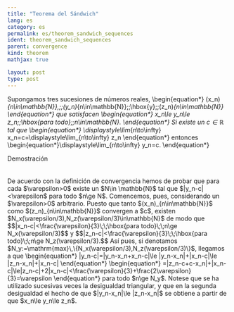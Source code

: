 ```yaml
---
title: "Teorema del Sándwich"
lang: es
category: es
permalink: es/theorem_sandwich_sequences
ident: theorem_sandwich_sequences
parent: convergence
kind: theorem
mathjax: true

layout: post
type: post
---
```


<div>

Supongamos tres sucesiones de números reales, 
\begin{equation*}
(x_n)_{n\in\mathbb{N}},\;\;(y_n)_{n\in\mathbb{N}}\;\;\hbox{y}\;\;(z_n)_{n\in\mathbb{N}}
\end{equation*}
que satisfacen
\begin{equation*}
x_n\le y_n\le z_n\;\;\hbox{para todo}\;\;n\in\mathbb{N}.
\end{equation*}
Si existe un $c\in\mathbb{R}$ tal que
\begin{equation*}
\displaystyle\lim_{n\to\infty} x_n=c=\displaystyle\lim_{n\to\infty} z_n
\end{equation*}
entonces
\begin{equation*}\displaystyle\lim_{n\to\infty} y_n=c.
\end{equation*}

<div class="bcblue boxdissap">
Demostración
</div><br><br>

<div class="dissap">
De acuerdo con la definición de convergencia hemos de probar que para cada $\varepsilon>0$ existe un $N\in \mathbb{N}$ tal que $|y_n-c|<\varepsilon$ para todo $n\ge N$. Comencemos, pues, considerando un $\varepsilon>0$ arbitrario. Puesto que tanto $(x_n)_{n\in\mathbb{N}}$ como $(z_n)_{n\in\mathbb{N}}$ convergen a $c$, existen $N_x(\varepsilon/3),N_z(\varepsilon/3)\in\mathbb{N}$ de modo que
$$|x_n-c|<\frac{\varepsilon}{3}\;\;\hbox{para todo}\;\;n\ge N_x(\varepsilon/3)$$
y
$$|z_n-c|<\frac{\varepsilon}{3}\;\;\hbox{para todo}\;\;n\ge N_z(\varepsilon/3).$$
Así pues, si denotamos $N_y:=\mathrm{max}\,\{N_x(\varepsilon/3),N_z(\varepsilon/3)\}$, llegamos a que
\begin{equation*}
|y_n-c|=|y_n-x_n+x_n-c|\le |y_n-x_n|+|x_n-c|\le |z_n-x_n|+|x_n-c|
\end{equation*}
\begin{equation*}
=|z_n-c+c-x_n|+|x_n-c|\le|z_n-c|+2|x_n-c|<\frac{\varepsilon}{3}+\frac{2\varepsilon}{3}=\varepsilon
\end{equation*}
para todo $n\ge N_y$. Notese que se ha utilizado sucesivas veces la desigualdad triangular, y que en la segunda desigualdad el hecho de que $|y_n-x_n|\le |z_n-x_n|$ se obtiene a partir de que $x_n\le y_n\le z_n$.
</div>

</div>
